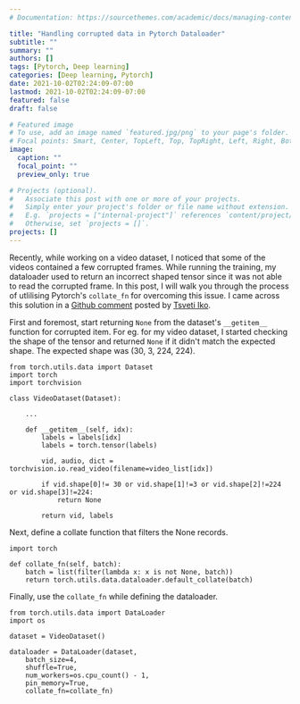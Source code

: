 ```yaml
---
# Documentation: https://sourcethemes.com/academic/docs/managing-content/

title: "Handling corrupted data in Pytorch Dataloader"
subtitle: ""
summary: ""
authors: []
tags: [Pytorch, Deep learning]
categories: [Deep learning, Pytorch]
date: 2021-10-02T02:24:09-07:00
lastmod: 2021-10-02T02:24:09-07:00
featured: false
draft: false

# Featured image
# To use, add an image named `featured.jpg/png` to your page's folder.
# Focal points: Smart, Center, TopLeft, Top, TopRight, Left, Right, BottomLeft, Bottom, BottomRight.
image:
  caption: ""
  focal_point: ""
  preview_only: true

# Projects (optional).
#   Associate this post with one or more of your projects.
#   Simply enter your project's folder or file name without extension.
#   E.g. `projects = ["internal-project"]` references `content/project/deep-learning/index.md`.
#   Otherwise, set `projects = []`.
projects: []
---
```


Recently, while working on a video dataset, I noticed that some of the videos contained a few corrupted frames. While running the training, my dataloader used to return an incorrect shaped tensor since it was not able to read the corrupted frame. In this post, I will walk you through the process of utlilising Pytorch's `collate_fn` for overcoming this issue. I came across this solution in a [Github comment](https://github.com/pytorch/pytorch/issues/1137#issuecomment-618286571) posted by [Tsveti Iko](https://github.com/tsvetiko). 

First and foremost, start returning `None` from the dataset's `__getitem__` function for corrupted item. For eg. for my video dataset, I started checking the shape of the tensor and returned `None` if it didn't match the expected shape. The expected shape was (30, 3, 224, 224). 

```
from torch.utils.data import Dataset
import torch
import torchvision

class VideoDataset(Dataset):

    ...
    
    def __getitem__(self, idx):
        labels = labels[idx]
        labels = torch.tensor(labels)
        
        vid, audio, dict = torchvision.io.read_video(filename=video_list[idx])

        if vid.shape[0]!= 30 or vid.shape[1]!=3 or vid.shape[2]!=224 or vid.shape[3]!=224:
            return None
        
        return vid, labels
```

Next, define a collate function that filters the None records. 

```
import torch

def collate_fn(self, batch):
    batch = list(filter(lambda x: x is not None, batch))
    return torch.utils.data.dataloader.default_collate(batch)
```

Finally, use the `collate_fn` while defining the dataloader. 

```
from torch.utils.data import DataLoader
import os

dataset = VideoDataset()

dataloader = DataLoader(dataset, 
    batch_size=4, 
    shuffle=True, 
    num_workers=os.cpu_count() - 1, 
    pin_memory=True,
    collate_fn=collate_fn)
```